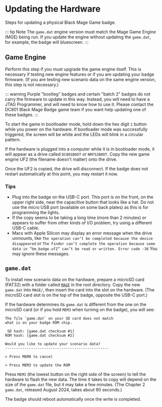 # Updating the Hardware

Steps for updating a physical Black Mage Game badge.

::: tip Note
The `game.dat` engine version must match the Mage Game Engine (MGE) being run. If you update the engine without updating the `game.dat`, for example, the badge will bluescreen.
:::

## Game Engine

Perform this step if you must upgrade the game engine itself. This is necessary if testing new engine features or if you are updating your badge firmware. (If you are testing new scenario data on the same engine version, this step is not necessary.)

::: warning
Purple "bootleg" badges and certain "batch 2" badges do not carry the firmware to update in this way. Instead, you will need to have a JTAG Programmer, and will need to know how to use it. Please contact the DC801 Black Mage Badge game team if you want help updating one of these badges.
:::

To start the game in bootloader mode, hold down the hex digit `1` button while you power on the hardware. If bootloader mode was successfully triggered, the screen will be white and the LEDs will blink in a circular pattern.

If the hardware is plugged into a computer while it is in bootloader mode, it will appear as a drive called `DC801BOOT` or `NRF52BOOT`. Copy the new game engine UF2 (the filename doesn't matter) onto the drive.

Once the UF2 is copied, the drive will disconnect. If the badge does not restart automatically at this point, you may restart it now.

### Tips

- Plug into the badge on the USB-C port. This port is on the front, on the upper right side, near the capacitive button that looks like a hat. Do not use the micro USB port (available on some back plates) as this is for programming the lights.
- If the copy seems to be taking a long time (more than 2 minutes) or appears to suffer from other kinds of I/O problem, try using a different USB-C cable.
- Macs with Apple Silicon may display an error message when the drive unmounts, like `The operation can’t be completed because the device disappeared` or `The Finder can’t complete the operation because some data in “bm_badge.uf2” can’t be read or written. Error code -36` You may ignore these messages.

## `game.dat`

To install new scenario data on the hardware, prepare a microSD card (FAT32) with a folder called [`MAGE`](what_youll_need#mage) in the root directory. Copy the new `game.dat` into `MAGE/`, then insert the card into the slot on the hardware. (The microSD card slot is on the top of the badge, opposite the USB-C port.)

If the hardware determines its `game.dat` is different from the one on the microSD card (or if you hold `MEM3` when turning on the badge), you will see:

```
The file `game.dat` on your SD card does not match
what is on your badge ROM chip.

 SD hash: [game.dat checksum #1]
ROM hash: [game.dat checksum #2]

Would you like to update your scenario data?
------------------------------------------------

> Press MEM0 to cancel

> Press MEM3 to update the ROM
```

Press `MEM3` (the lowest button on the right side of the screen) to tell the hardware to flash the new data. The time it takes to copy will depend on the size of the `game.dat` file, but it may take a few minutes. (The Chapter 2 `game.dat`, released August 2024, takes about 90 seconds.)

The badge should reboot automatically once the write is completed.
